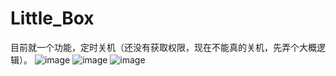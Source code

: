 # Little_Box
目前就一个功能，定时关机（还没有获取权限，现在不能真的关机，先弄个大概逻辑）。
![image](https://github.com/rocshawn/Little_Box/assets/87604792/b0f91cc4-13df-4876-ae34-936af8fc450c)
![image](https://github.com/rocshawn/Little_Box/assets/87604792/9cdaba99-7aef-4f38-993e-bc6bec6d7a93)
![image](https://github.com/rocshawn/Little_Box/assets/87604792/ae2a866b-9e99-45e2-96b3-55f29f223577)
